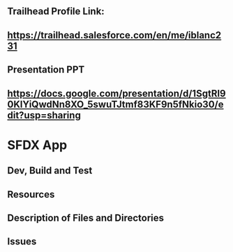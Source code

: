 ## Trailhead Profile Link:
## https://trailhead.salesforce.com/en/me/iblanc231

## Presentation PPT
## https://docs.google.com/presentation/d/1SgtRI90KlYiQwdNn8XO_5swuTJtmf83KF9n5fNkio30/edit?usp=sharing







# SFDX  App

## Dev, Build and Test


## Resources


## Description of Files and Directories


## Issues


